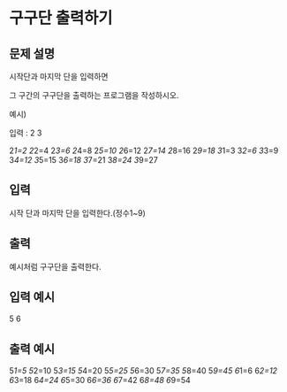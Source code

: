 # 구구단 출력하기
## 문제 설명      
시작단과 마지막 단을 입력하면

그 구간의 구구단을 출력하는 프로그램을 작성하시오.

예시)

입력 : 2 3

2*1=2
2*2=4
2*3=6
2*4=8
2*5=10
2*6=12
2*7=14
2*8=16
2*9=18
3*1=3
3*2=6
3*3=9
3*4=12
3*5=15
3*6=18
3*7=21
3*8=24
3*9=27

## 입력
시작 단과 마지막 단을 입력한다.(정수1~9)

## 출력
예시처럼 구구단을 출력한다.

## 입력 예시   
5 6

## 출력 예시
5*1=5
5*2=10
5*3=15
5*4=20
5*5=25
5*6=30
5*7=35
5*8=40
5*9=45
6*1=6
6*2=12
6*3=18
6*4=24
6*5=30
6*6=36
6*7=42
6*8=48
6*9=54